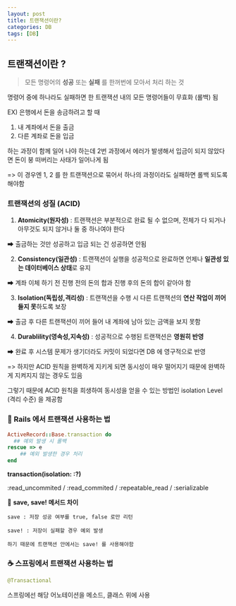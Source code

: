 ```yaml
---
layout: post
title: 트랜잭션이란?
categories: DB
tags: [DB]
---
```


## 트랜잭션이란 ?
> 모든 명령어의 **성공** 또는 **실패** 를 한꺼번에 모아서 처리 하는 것

명령어 중에 하나라도 실패하면 한 트랜잭션 내의 모든 명령어들이 무효화 (롤백) 됨

EX) 은행에서 돈을 송금하려고 할 때

1. 내 계좌에서 돈을 출금
2. 다른 계좌로 돈을 입금

하는 과정이 함께 일어 나야 하는데 2번 과정에서 에러가 발생해서 입금이 되지 않았다면 돈이 붕 떠버리는 사태가 일어나게 됨

=> 이 경우엔 1, 2 를 한 트랜잭션으로 묶어서 하나의 과정이라도 실패하면 롤백 되도록 해야함

### 트랜잭션의 성질 (ACID)

1. **Atomicity(원자성)**
: 트랜잭션은 부분적으로 완료 될 수 없으며, 전체가 다 되거나 아무것도 되지 않거나 둘 중 하나여야 한다 

➡ 출금하는 것만 성공하고 입금 되는 건 성공하면 안됨 

2. **Consistency(일관성)**
: 트랜잭션이 실행을 성공적으로 완료하면 언제나 **일관성 있는 데이터베이스 상태**로 유지

➡ 계좌 이체 하기 전 진행 전의 돈의 합과 진행 후의 돈의 합이 같아야 함 

3. **Isolation(독립성,격리성)**
: 트랜잭션을 수행 시 다른 트랜잭션의 **연산 작업이 끼어들지 못**하도록 보장

➡ 출금 후 다른 트랜잭션이 끼어 들어 내 계좌에 남아 있는 금액을 보지 못함 

4. **Durablility(영속성,지속성)**
: 성공적으로 수행된 트랜잭션은 **영원히 반영**

➡ 완료 후 시스템 문제가 생기더라도 커밋이 되었다면 DB 에 영구적으로 반영 

=> 하지만 ACID 원칙을 완벽하게 지키게 되면 동시성이 매우 떨어지기 때문에 완벽하게 지켜지지 않는 경우도 있음

그렇기 때문에 ACID 원칙을 희생하여 동시성을 얻을 수 있는 방법인 isolation Level (격리 수준) 을 제공함 


### 💎 Rails 에서 트랜잭션 사용하는 법

```RUBY
ActiveRecord::Base.transaction do 
  ## 예외 발생 시 롤백 
rescue => e
 	## 예외 발생한 경우 처리 
end
```

**transaction(isolation: :?)**

:read_uncommited / :read_commited / :repeatable_read / :serializable

🌟 **save, save! 메서드 차이** 

	save : 저장 성공 여부를 true, false 로만 리턴
	
	save! : 저장이 실패할 경우 예외 발생 
	
	하기 때문에 트랜잭션 안에서는 save! 를 사용해야함 


### ☕️ 스프링에서 트랜잭션 사용하는 법
```java
@Transactional
```

스프링에선 해당 어노테이션을 메소드, 클래스 위에 사용 